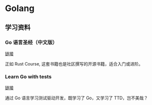 # Golang

## 学习资料

### Go 语言圣经（中文版）

[链接](https://golang-china.github.io/gopl-zh/)

正如 Rust Course, 这套书籍也是社区撰写的开源书籍，适合入门或进阶。

### Learn Go with tests

[链接](https://studygolang.gitbook.io/learn-go-with-tests)

通过 Go 语言学习测试驱动开发，既学习了 Go，又学习了 TTD，岂不美哉？

